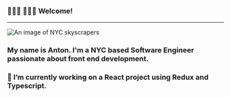 ### 👨🏽‍💻  🙋🏽‍♂️ Welcome!
------
<img src="https://miro.medium.com/max/4800/0*Kuiu4i4jaeVCSei0" alt="An image of NYC skyscrapers"/>

### My name is Anton. I'm a NYC based Software Engineer passionate about front end development.
### 🌆 I’m currently working on a React project using Redux and Typescript.


<!--
**amenchaca100/amenchaca100** is a ✨ _special_ ✨ repository because its `README.md` (this file) appears on your GitHub profile.

Here are some ideas to get you started:

-
- 🌱 I’m currently learning ...
- 👯 I’m looking to collaborate on ...
- 🤔 I’m looking for help with ...
- 💬 Ask me about ...
- 📫 How to reach me: ...
- 😄 Pronouns: ...
- ⚡ Fun fact: ...
-->
